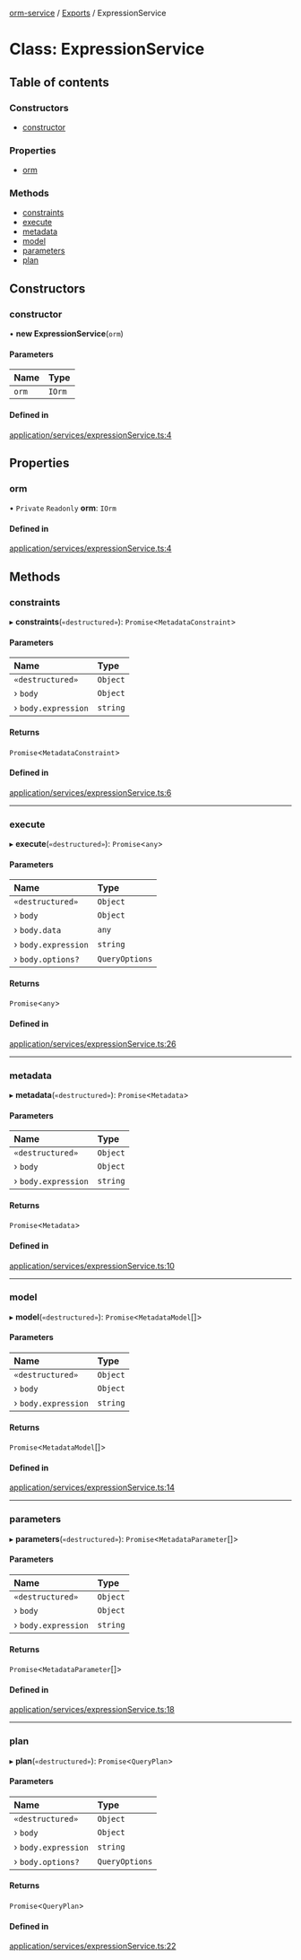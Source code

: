 [orm-service](../README.md) / [Exports](../modules.md) / ExpressionService

# Class: ExpressionService

## Table of contents

### Constructors

- [constructor](ExpressionService.md#constructor)

### Properties

- [orm](ExpressionService.md#orm)

### Methods

- [constraints](ExpressionService.md#constraints)
- [execute](ExpressionService.md#execute)
- [metadata](ExpressionService.md#metadata)
- [model](ExpressionService.md#model)
- [parameters](ExpressionService.md#parameters)
- [plan](ExpressionService.md#plan)

## Constructors

### constructor

• **new ExpressionService**(`orm`)

#### Parameters

| Name | Type |
| :------ | :------ |
| `orm` | `IOrm` |

#### Defined in

[application/services/expressionService.ts:4](https://github.com/FlavioLionelRita/lambdaorm-svc/blob/a70e3b8/src/application/services/expressionService.ts#L4)

## Properties

### orm

• `Private` `Readonly` **orm**: `IOrm`

#### Defined in

[application/services/expressionService.ts:4](https://github.com/FlavioLionelRita/lambdaorm-svc/blob/a70e3b8/src/application/services/expressionService.ts#L4)

## Methods

### constraints

▸ **constraints**(`«destructured»`): `Promise`<`MetadataConstraint`\>

#### Parameters

| Name | Type |
| :------ | :------ |
| `«destructured»` | `Object` |
| › `body` | `Object` |
| › `body.expression` | `string` |

#### Returns

`Promise`<`MetadataConstraint`\>

#### Defined in

[application/services/expressionService.ts:6](https://github.com/FlavioLionelRita/lambdaorm-svc/blob/a70e3b8/src/application/services/expressionService.ts#L6)

___

### execute

▸ **execute**(`«destructured»`): `Promise`<`any`\>

#### Parameters

| Name | Type |
| :------ | :------ |
| `«destructured»` | `Object` |
| › `body` | `Object` |
| › `body.data` | `any` |
| › `body.expression` | `string` |
| › `body.options?` | `QueryOptions` |

#### Returns

`Promise`<`any`\>

#### Defined in

[application/services/expressionService.ts:26](https://github.com/FlavioLionelRita/lambdaorm-svc/blob/a70e3b8/src/application/services/expressionService.ts#L26)

___

### metadata

▸ **metadata**(`«destructured»`): `Promise`<`Metadata`\>

#### Parameters

| Name | Type |
| :------ | :------ |
| `«destructured»` | `Object` |
| › `body` | `Object` |
| › `body.expression` | `string` |

#### Returns

`Promise`<`Metadata`\>

#### Defined in

[application/services/expressionService.ts:10](https://github.com/FlavioLionelRita/lambdaorm-svc/blob/a70e3b8/src/application/services/expressionService.ts#L10)

___

### model

▸ **model**(`«destructured»`): `Promise`<`MetadataModel`[]\>

#### Parameters

| Name | Type |
| :------ | :------ |
| `«destructured»` | `Object` |
| › `body` | `Object` |
| › `body.expression` | `string` |

#### Returns

`Promise`<`MetadataModel`[]\>

#### Defined in

[application/services/expressionService.ts:14](https://github.com/FlavioLionelRita/lambdaorm-svc/blob/a70e3b8/src/application/services/expressionService.ts#L14)

___

### parameters

▸ **parameters**(`«destructured»`): `Promise`<`MetadataParameter`[]\>

#### Parameters

| Name | Type |
| :------ | :------ |
| `«destructured»` | `Object` |
| › `body` | `Object` |
| › `body.expression` | `string` |

#### Returns

`Promise`<`MetadataParameter`[]\>

#### Defined in

[application/services/expressionService.ts:18](https://github.com/FlavioLionelRita/lambdaorm-svc/blob/a70e3b8/src/application/services/expressionService.ts#L18)

___

### plan

▸ **plan**(`«destructured»`): `Promise`<`QueryPlan`\>

#### Parameters

| Name | Type |
| :------ | :------ |
| `«destructured»` | `Object` |
| › `body` | `Object` |
| › `body.expression` | `string` |
| › `body.options?` | `QueryOptions` |

#### Returns

`Promise`<`QueryPlan`\>

#### Defined in

[application/services/expressionService.ts:22](https://github.com/FlavioLionelRita/lambdaorm-svc/blob/a70e3b8/src/application/services/expressionService.ts#L22)
